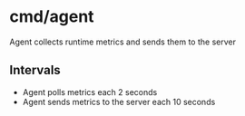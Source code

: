 # cmd/agent

Agent collects runtime metrics and sends them to the server

## Intervals

- Agent polls metrics each 2 seconds
- Agent sends metrics to the server each 10 seconds
